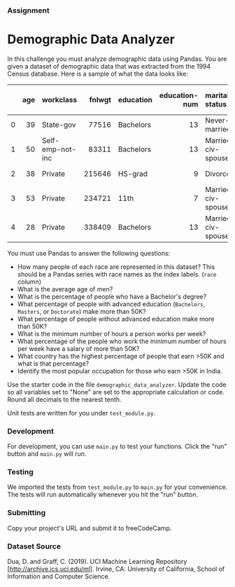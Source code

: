 ### Assignment

# Demographic Data Analyzer

In this challenge you must analyze demographic data using Pandas. You are given a dataset of demographic data that was extracted from the 1994 Census database. Here is a sample of what the data looks like:

|    |   age | workclass        |   fnlwgt | education   |   education-num | marital-status     | occupation        | relationship   | race   | sex    |   capital-gain |   capital-loss |   hours-per-week | native-country   | salary   |
|---:|------:|:-----------------|---------:|:------------|----------------:|:-------------------|:------------------|:---------------|:-------|:-------|---------------:|---------------:|-----------------:|:-----------------|:---------|
|  0 |    39 | State-gov        |    77516 | Bachelors   |              13 | Never-married      | Adm-clerical      | Not-in-family  | White  | Male   |           2174 |              0 |               40 | United-States    | <=50K    |
|  1 |    50 | Self-emp-not-inc |    83311 | Bachelors   |              13 | Married-civ-spouse | Exec-managerial   | Husband        | White  | Male   |              0 |              0 |               13 | United-States    | <=50K    |
|  2 |    38 | Private          |   215646 | HS-grad     |               9 | Divorced           | Handlers-cleaners | Not-in-family  | White  | Male   |              0 |              0 |               40 | United-States    | <=50K    |
|  3 |    53 | Private          |   234721 | 11th        |               7 | Married-civ-spouse | Handlers-cleaners | Husband        | Black  | Male   |              0 |              0 |               40 | United-States    | <=50K    |
|  4 |    28 | Private          |   338409 | Bachelors   |              13 | Married-civ-spouse | Prof-specialty    | Wife           | Black  | Female |              0 |              0 |               40 | Cuba             | <=50K    |


You must use Pandas to answer the following questions:
* How many people of each race are represented in this dataset? This should be a Pandas series with race names as the index labels. (`race` column)
* What is the average age of men?
* What is the percentage of people who have a Bachelor's degree?
* What percentage of people with advanced education (`Bachelors`, `Masters`, or `Doctorate`) make more than 50K?
* What percentage of people without advanced education make more than 50K?
* What is the minimum number of hours a person works per week?
* What percentage of the people who work the minimum number of hours per week have a salary of more than 50K?
* What country has the highest percentage of people that earn >50K and what is that percentage?
* Identify the most popular occupation for those who earn >50K in India. 

Use the starter code in the file `demographic_data_analyzer`. Update the code so all variables set to "None" are set to the appropriate calculation or code. Round all decimals to the nearest tenth.

Unit tests are written for you under `test_module.py`.

### Development

For development, you can use `main.py` to test your functions. Click the "run" button and `main.py` will run.

### Testing 

We imported the tests from `test_module.py` to `main.py` for your convenience. The tests will run automatically whenever you hit the "run" button.

### Submitting

Copy your project's URL and submit it to freeCodeCamp.

### Dataset Source

Dua, D. and Graff, C. (2019). UCI Machine Learning Repository [http://archive.ics.uci.edu/ml]. Irvine, CA: University of California, School of Information and Computer Science.